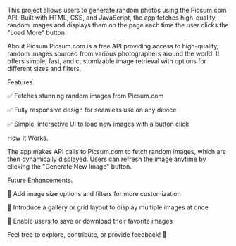 This project allows users to generate random photos using the Picsum.com API.
Built with HTML, CSS, and JavaScript, the app fetches high-quality, random images and displays them on the page each time the user clicks the "Load More" button.

About Picsum
Picsum.com is a free API providing access to high-quality, random images sourced from various photographers around the world. It offers simple, fast, and customizable image retrieval with options for different sizes and filters.

Features.

✅ Fetches stunning random images from Picsum.com

✅ Fully responsive design for seamless use on any device

✅ Simple, interactive UI to load new images with a button click


How It Works.

The app makes API calls to Picsum.com to fetch random images, which are then dynamically displayed. Users can refresh the image anytime by clicking the "Generate New Image" button.

Future Enhancements.

🔹 Add image size options and filters for more customization

🔹 Introduce a gallery or grid layout to display multiple images at once

🔹 Enable users to save or download their favorite images



Feel free to explore, contribute, or provide feedback! 🚀
